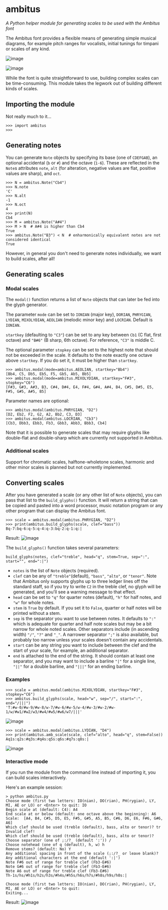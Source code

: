 # ambitus
_A Python helper module for generating scales to be used with the Ambitus font_

The Ambitus font provides a flexible means of generating simple musical diagrams, for example pitch ranges for vocalists, initial tunings for timpani or scales of any kind.

![image](https://user-images.githubusercontent.com/15966631/155330891-46df6175-9dbc-4ddf-8d58-e77f7058b3cf.png)

![image](https://user-images.githubusercontent.com/15966631/155327908-dade889f-4483-4a28-99ef-da90b3efaef1.png)

While the font is quite straightforward to use, building complex scales can be time-consuming. This module takes the legwork out of building different kinds of scales.

## Importing the module
Not really much to it...

    >>> import ambitus
    >>>

## Generating notes
You can generate `Note` objects by specifying its base (one of `CDEFGAB`), an optional accidental (`b` or `#`) and the octave (`1-6`). These are reflected in the `Note`s attributes `note`, `alt` (for alteration, negative values are flat, positive values are sharp), and `oct`.

    >>> N = ambitus.Note("Cb4")
    >>> N.note
    'C'
    >>> N.alt
    -1
    >>> N.oct
    4
    >>> print(N)
    Cb4
    >>> M = ambitus.Note("A#4")
    >>> M > N  # A#4 is higher than Cb4
    True
    >>> ambitus.Note("B3") < N  # enharmonically equivalent notes are not considered identical
    True

However, in general you don't need to generate notes individually, we want to build scales, after all!

## Generating scales
### Modal scales
The `modal()` function returns a list of `Note` objects that can later be fed into the glyph generator. 

The parameter `mode` can be set to `IONIAN` (major key), `DORIAN`, `PHRYGIAN`, `LYDIAN`, `MIXOLYDIAN`, `AEOLIAN` (melodic minor key) and `LOCRIAN`. Default is `IONIAN`.

`startkey` (defaulting to `"C3"`) can be set to any key between `Cb1` (C flat, first octave) and `"B#6"` (B sharp, 6th octave). For reference, `"C3"` is middle C.

The optional parameter `stopkey` can be set to the highest note that should not be exceeded in the scale. It defaults to the note exactly one octave above `startkey`. If you do set it, it must be higher than `startkey`.

    >>> ambitus.modal(mode=ambitus.AEOLIAN, startkey="Bb4")
    [Bb4, C5, Db5, Eb5, F5, Gb5, Ab5, Bb5]
    >>> ambitus.modal(mode=ambitus.MIXOLYDIAN, startkey="F#3", stopkey="C6")
    [F#3, G#3, A#3, B3, C#4, D#4, E4, F#4, G#4, A#4, B4, C#5, D#5, E5, F#5, G#5, A#5, B5]
    
Parameter names are optional:

    >>> ambitus.modal(ambitus.PHRYGIAN, "D2")
    [D2, Eb2, F2, G2, A2, Bb2, C3, D3]
    >>> ambitus.modal(ambitus.LOCRIAN, "Cb3")
    [Cb3, Dbb3, Ebb3, Fb3, Gbb3, Abb3, Bbb3, Cb4]

Note that it is possible to generate scales that may require glyphs like double-flat and double-sharp which are currently not supported in Ambitus.

### Additional scales
Support for chromatic scales, halftone-wholetone scales, harmonic and other minor scales is planned but not currently implemented.

## Converting scales
After you have generated a scale (or any other list of `Note` objects), you can pass that list to the `build_glyphs()` function. It will return a string that can be copied and pasted into a word processor, music notation program or any other program that can display the Ambitus font.

    >>> scale = ambitus.modal(ambitus.PHRYGIAN, "D2")
    >>> print(ambitus.build_glyphs(scale, clef="bass"))
    Bq-7:bq-6:q-5:q-4:q-3:bq-2:q-1:q:|
    
Result:
![image](https://user-images.githubusercontent.com/15966631/155335143-08796aba-f41d-4948-ba00-97e63feeb483.png)

The `build_glyphs()` function takes several parameters:

    build_glyphs(notes, clef="treble", head="q", stem=True, sep=":", start="", end=":|")
    
 - `notes` is the list of `Note` objects (required).
 - `clef` can be any of `"treble"`(default), `"bass"`, `"alto"`, or `"tenor"`. Note that Ambitus only supports glyphs up to three ledger lines off the standard staff, so if you try to write `C2` in the treble clef, no glyph will be generated, and you'll see a warning message to that effect.
 - `head` can be set to `"q"` for quarter notes (default), `"h"` for half notes, and `"w"` for whole notes.
 - `stem` is `True` by default. If you set it to `False`, quarter or half notes will be printed without a stem.
 - `sep` is the separator you want to use between notes. It defaults to `":"` which is adequate for quarter and half note scales but may be a bit narrow for whole noted scales. Other separators include (in ascending width) `"/"`, `"?"` and `"_"`. A narrower separator `";"` is also available, but probably too narrow unless your scales doesn't contain any accidentals.
 - `start` can be any string you want to include between the clef and the start of your scale, for example, an additional separator.
 - `end` is attached to the end of the string. It should contain at least one separator, and you may want to include a barline `"|"` for a single line, `"||"` for a double barline, and `"|||"` for an ending barline.
 
### Examples 

    >>> scale = ambitus.modal(ambitus.MIXOLYDIAN, startkey="F#3", stopkey="C6")
    >>> ambitus.build_glyphs(scale, head="w", sep="/", start=":", end="/|||")
    'T:#w-0/#w-9/#w-8/w-7/#w-6/#w-5/w-4/#w-3/#w-2/#w-1/w/#w1/#w2/w3/#w4/#w5/#w6/w7/|||'

![image](https://user-images.githubusercontent.com/15966631/155342667-fe71d0ab-7711-4917-a9fc-5159d3aae9c5.png)

    >>> scale = ambitus.modal(ambitus.LYDIAN, "D4")
    >>> print(ambitus.amb_scale(scale, clef="alto", head="q", stem=False))
    Aq1s:q2s:#q3s:#q4s:q5s:q6s:#q7s:q8s:|

![image](https://user-images.githubusercontent.com/15966631/155372250-c8cfae73-9ad1-4121-b4b9-6b697597e6e1.png)


### Interactive mode

If you run the module from the command line instead of importing it, you can build scales interactively.

Here's an example session:

    > python ambitus.py
    Choose mode (first two letters: IO(nian), DO(rian), PH(rygian), LY, MI, AE or LO) or <Enter> to quit: IO
    Begin scale at (default: C4): A4
    End scale at or below (default: one octave above the beginning): A6
    Scale:  [A4, B4, C#5, D5, E5, F#5, G#5, A5, B5, C#6, D6, E6, F#6, G#6, A6]
    Which clef should be used (treble (default), bass, alto or tenor)? tr
    Invalid clef!
    Which clef should be used (treble (default), bass, alto or tenor)?
    Choose separator (one of ;:/?_ (default ':')) /
    Choose notehead (one of q (default), h, w) h
    Remove stems? (default: No) Y
    Any additional spacing in front of the scale (;:/?_ or leave blank)? 
    Any additional characters at the end (default ':|')
    Note F#6 out of range for treble clef (Fb3-E#6)
    Note G#6 out of range for treble clef (Fb3-E#6)
    Note A6 out of range for treble clef (Fb3-E#6)
    Th-1s/hs/#h1s/h2s/h3s/#h4s/#h5s/h6s/h7s/#h8s/h9s/h0s:|
    
    Choose mode (first two letters: IO(nian), DO(rian), PH(rygian), LY, MI, AE or LO) or <Enter> to quit:
    Exiting...

Result:
![image](https://user-images.githubusercontent.com/15966631/155371282-6963c2e9-3d79-4597-a17a-3065db8fdb7c.png)

